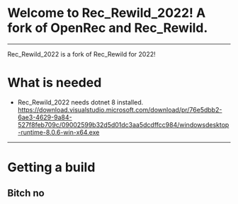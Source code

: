 # Welcome to Rec_Rewild_2022! A fork of OpenRec and Rec_Rewild.
---
Rec_Rewild_2022 is a fork of Rec_Rewild for 2022!

# What is needed
- Rec_Rewild_2022 needs dotnet 8 installed.
https://download.visualstudio.microsoft.com/download/pr/76e5dbb2-6ae3-4629-9a84-527f8feb709c/09002599b32d5d01dc3aa5dcdffcc984/windowsdesktop-runtime-8.0.6-win-x64.exe
---
# Getting a build
Bitch no
---


